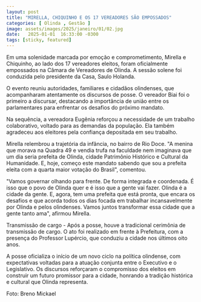 ```yaml
---
layout: post
title: "MIRELLA, CHIQUINHO E OS 17 VEREADORES SÃO EMPOSSADOS"
categories: [ Olinda , Gestão ]
image: assets/images/2025/janeiro/01/02.jpg
date:   2025-01-01  16:33:00 -0300
tags: [sticky, featured]
---
```

Em uma solenidade marcada por emoção e comprometimento, Mirella e Chiquinho, ao lado dos 17 vereadores eleitos, foram oficialmente empossados na Câmara de Vereadores de Olinda. A sessão solene foi conduzida pelo presidente da Casa, Saulo Holanda.

O evento reuniu autoridades, familiares e cidadãos olindenses, que acompanharam atentamente os discursos de posse. O vereador Biai foi o primeiro a discursar, destacando a importância de união entre os parlamentares para enfrentar os desafios do próximo mandato.

Na sequência, a vereadora Eugênia reforçou a necessidade de um trabalho colaborativo, voltado para as demandas da população. Ela também agradeceu aos eleitores pela confiança depositada em seu trabalho.

Mirella relembrou a trajetória da infância, no bairro de Rio Doce. "A menina que morava na Quadra 49 e vendia trufa na faculdade nem imaginava que um dia seria prefeita de Olinda, cidade Patrimônio Histórico e Cultural da Humanidade. E, hoje, começo este mandato sabendo que sou a prefeita eleita com a quarta maior votação do Brasil", comentou.

"Vamos governar olhando para frente. De forma integrada e coordenada. É isso que o povo de Olinda quer e é isso que a gente vai fazer. Olinda é a cidade da gente. E, agora, tem uma prefeita que está pronta, que encara os desafios e que acorda todos os dias focada em trabalhar incansavelmente por Olinda e pelos olindenses. Vamos juntos transformar essa cidade que a gente tanto ama", afirmou Mirella.

Transmissão de cargo - Após a posse, houve a tradicional cerimônia de transmissão de cargo. O ato foi realizado em frente à Prefeitura, com a presença do Professor Lupércio, que conduziu a cidade nos últimos oito anos.

A posse oficializa o início de um novo ciclo na política olindense, com expectativas voltadas para a atuação conjunta entre o Executivo e o Legislativo. Os discursos reforçaram o compromisso dos eleitos em construir um futuro promissor para a cidade, honrando a tradição histórica e cultural que Olinda representa.

Foto: Breno Mickael
